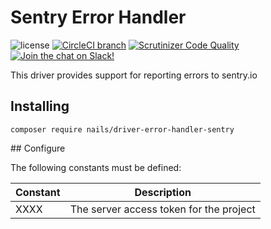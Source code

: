 # Sentry Error Handler

![license](https://img.shields.io/badge/license-MIT-green.svg)
[![CircleCI branch](https://img.shields.io/circleci/project/github/nails/driver-error-handler-sentry.svg)](https://circleci.com/gh/nails/driver-error-handler-sentry)
[![Scrutinizer Code Quality](https://scrutinizer-ci.com/g/nails/driver-error-handler-sentry/badges/quality-score.png)](https://scrutinizer-ci.com/g/nails/driver-error-handler-sentry)
[![Join the chat on Slack!](https://now-examples-slackin-rayibnpwqe.now.sh/badge.svg)](https://nails-app.slack.com/shared_invite/MTg1NDcyNjI0ODcxLTE0OTUwMzA1NTYtYTZhZjc5YjExMQ)

This driver provides support for reporting errors to sentry.io


## Installing

    composer require nails/driver-error-handler-sentry


## Configure

The following constants must be defined:

| Constant                    | Description                             |
|-----------------------------|-----------------------------------------|
| XXXX                        | The server access token for the project |